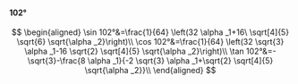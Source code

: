 #### 102°

$$
\begin{aligned}
\sin 102°&=\frac{1}{64} \left(32 \alpha _1+16\ \sqrt[4]{5} \sqrt{6} \sqrt{\alpha _2}\right)\\
\cos 102°&=\frac{1}{64} \left(32 \sqrt{3} \alpha _1-16 \sqrt{2} \sqrt[4]{5} \sqrt{\alpha _2}\right)\\
\tan 102°&=-\sqrt{3}-\frac{8 \alpha _1}{-2 \sqrt{3} \alpha _1+\sqrt{2} \sqrt[4]{5} \sqrt{\alpha _2}}\\
\end{aligned}
$$


